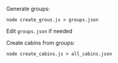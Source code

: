 Generate groups:

```
node create_grous.js > groups.json
```

Edit `groups.json` if needed

Create cabins from groups:

```
node create_cabins.js > all_cabins.json
```
